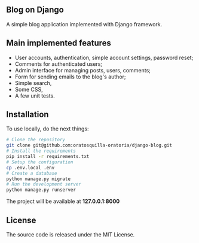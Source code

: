 ## Blog on Django

A simple blog application implemented with Django framework.


## Main implemented features

+ User accounts, authentication, simple account settings, password reset;
+ Comments for authenticated users;
+ Admin interface for managing posts, users, comments;
+ Form for sending emails to the blog's author;
+ Simple search,
+ Some CSS,
+ A few unit tests.

## Installation

To use locally, do the next things:

```bash
# Clone the repository
git clone git@github.com:oratosquilla-oratoria/django-blog.git
# Install the requirements
pip install -r requirements.txt
# Setup the configuration
cp .env.local .env
# Create a database
python manage.py migrate
# Run the development server
python manage.py runserver
```

The project will be available at **127.0.0.1:8000**


## License

The source code is released under the MIT License.
